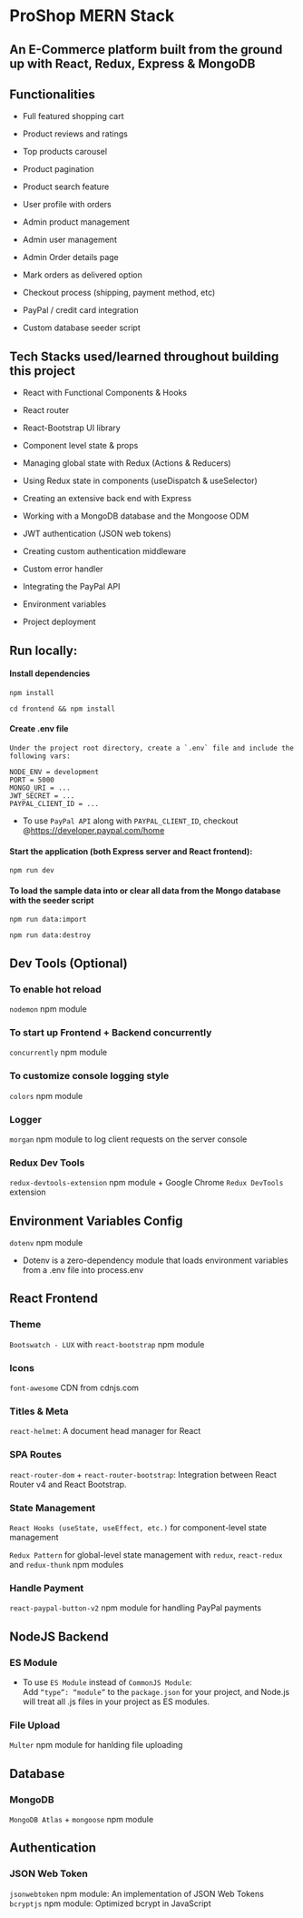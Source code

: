 # ProShop MERN Stack

## An E-Commerce platform built from the ground up with React, Redux, Express & MongoDB

## Functionalities

- Full featured shopping cart

- Product reviews and ratings

- Top products carousel

- Product pagination

- Product search feature

- User profile with orders

- Admin product management

- Admin user management

- Admin Order details page

- Mark orders as delivered option

- Checkout process (shipping, payment method, etc)

- PayPal / credit card integration

- Custom database seeder script

## Tech Stacks used/learned throughout building this project

- React with Functional Components & Hooks

- React router

- React-Bootstrap UI library

- Component level state & props

- Managing global state with Redux (Actions & Reducers)

- Using Redux state in components (useDispatch & useSelector)

- Creating an extensive back end with Express

- Working with a MongoDB database and the Mongoose ODM

- JWT authentication (JSON web tokens)

- Creating custom authentication middleware

- Custom error handler

- Integrating the PayPal API

- Environment variables

- Project deployment

## Run locally:

#### Install dependencies

```
npm install

cd frontend && npm install
```

#### Create .env file

```
Under the project root directory, create a `.env` file and include the following vars:

NODE_ENV = development
PORT = 5000
MONGO_URI = ...
JWT_SECRET = ...
PAYPAL_CLIENT_ID = ...

```

- To use `PayPal API` along with `PAYPAL_CLIENT_ID`, checkout @https://developer.paypal.com/home

#### Start the application (both Express server and React frontend):

```
npm run dev
```

#### To load the sample data into or clear all data from the Mongo database with the seeder script

```
npm run data:import

npm run data:destroy
```

## Dev Tools (Optional)

### To enable hot reload

`nodemon` npm module

### To start up Frontend + Backend concurrently

`concurrently` npm module

### To customize console logging style

`colors` npm module

### Logger

`morgan` npm module to log client requests on the server console

### Redux Dev Tools

`redux-devtools-extension` npm module + Google Chrome `Redux DevTools` extension

## Environment Variables Config

`dotenv` npm module

- Dotenv is a zero-dependency module that loads environment variables from a .env file into process.env

## React Frontend

### Theme

`Bootswatch - LUX` with `react-bootstrap` npm module

### Icons

`font-awesome` CDN from cdnjs.com

### Titles & Meta

`react-helmet`: A document head manager for React

### SPA Routes

`react-router-dom` + `react-router-bootstrap`: Integration between React Router v4 and React Bootstrap.

### State Management

`React Hooks (useState, useEffect, etc.)` for component-level state management

`Redux Pattern` for global-level state management with `redux`, `react-redux` and `redux-thunk` npm modules

### Handle Payment

`react-paypal-button-v2` npm module for handling PayPal payments

## NodeJS Backend

### ES Module

- To use `ES Module` instead of `CommonJS Module`:  
  Add `“type”: “module”` to the `package.json` for your project, and Node.js will treat all .js files in your project as ES modules.

### File Upload

`Multer` npm module for hanlding file uploading

## Database

### MongoDB

`MongoDB Atlas` + `mongoose` npm module

## Authentication

### JSON Web Token

`jsonwebtoken` npm module: An implementation of JSON Web Tokens  
`bcryptjs` npm module: Optimized bcrypt in JavaScript
